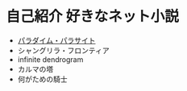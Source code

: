 # 自己紹介 好きなネット小説

* [パラダイム・パラサイト](https://kakuyomu.jp/works/1177354054891938248 "パラパラ")
* シャングリラ・フロンティア  
* infinite dendrogram  
* カルマの塔  
* 何がための騎士  






